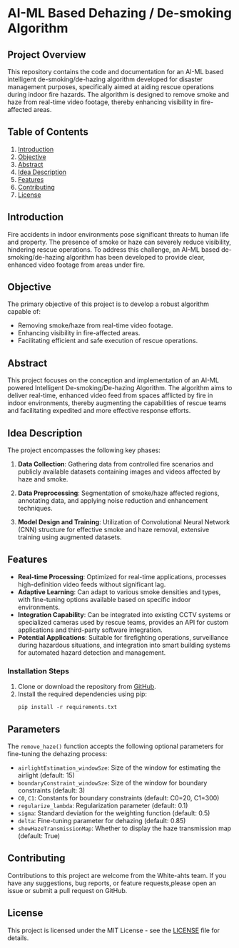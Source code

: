 # AI-ML Based Dehazing / De-smoking Algorithm

## Project Overview

This repository contains the code and documentation for an AI-ML based intelligent de-smoking/de-hazing algorithm developed for disaster management purposes, specifically aimed at aiding rescue operations during indoor fire hazards. The algorithm is designed to remove smoke and haze from real-time video footage, thereby enhancing visibility in fire-affected areas.

## Table of Contents

1. [Introduction](#introduction)
2. [Objective](#objective)
3. [Abstract](#abstract)
4. [Idea Description](#idea-description)
5. [Features](#features)
8. [Contributing](#contributing)
9. [License](#license)

## Introduction

Fire accidents in indoor environments pose significant threats to human life and property. The presence of smoke or haze can severely reduce visibility, hindering rescue operations. To address this challenge, an AI-ML based de-smoking/de-hazing algorithm has been developed to provide clear, enhanced video footage from areas under fire.

## Objective

The primary objective of this project is to develop a robust algorithm capable of:

- Removing smoke/haze from real-time video footage.
- Enhancing visibility in fire-affected areas.
- Facilitating efficient and safe execution of rescue operations.

## Abstract

This project focuses on the conception and implementation of an AI-ML powered Intelligent De-smoking/De-hazing Algorithm. The algorithm aims to deliver real-time, enhanced video feed from spaces afflicted by fire in indoor environments, thereby augmenting the capabilities of rescue teams and facilitating expedited and more effective response efforts.

## Idea Description

The project encompasses the following key phases:

1. **Data Collection**: Gathering data from controlled fire scenarios and publicly available datasets containing images and videos affected by haze and smoke.

2. **Data Preprocessing**: Segmentation of smoke/haze affected regions, annotating data, and applying noise reduction and enhancement techniques.

3. **Model Design and Training**: Utilization of Convolutional Neural Network (CNN) structure for effective smoke and haze removal, extensive training using augmented datasets.

## Features

- **Real-time Processing**: Optimized for real-time applications, processes high-definition video feeds without significant lag.
- **Adaptive Learning**: Can adapt to various smoke densities and types, with fine-tuning options available based on specific indoor environments.
- **Integration Capability**: Can be integrated into existing CCTV systems or specialized cameras used by rescue teams, provides an API for custom applications and third-party software integration.
- **Potential Applications**: Suitable for firefighting operations, surveillance during hazardous situations, and integration into smart building systems for automated hazard detection and management.

### Installation Steps
1. Clone or download the repository from [GitHub](https://github.com/whitehats/image-dehazing-toolkit).
2. Install the required dependencies using pip:
    ```
    pip install -r requirements.txt
    ```

## Parameters
The `remove_haze()` function accepts the following optional parameters for fine-tuning the dehazing process:
- `airlightEstimation_windowSze`: Size of the window for estimating the airlight (default: 15)
- `boundaryConstraint_windowSze`: Size of the window for boundary constraints (default: 3)
- `C0`, `C1`: Constants for boundary constraints (default: C0=20, C1=300)
- `regularize_lambda`: Regularization parameter (default: 0.1)
- `sigma`: Standard deviation for the weighting function (default: 0.5)
- `delta`: Fine-tuning parameter for dehazing (default: 0.85)
- `showHazeTransmissionMap`: Whether to display the haze transmission map (default: True)

## Contributing

Contributions to this project are welcome from the White-ahts team. If you have any suggestions, bug reports, or feature requests,please open an issue or submit a pull request on GitHub.

## License
This project is licensed under the MIT License - see the [LICENSE](LICENSE) file for details.
